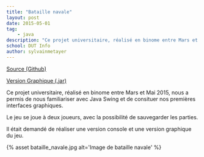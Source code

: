 ```yaml
---
title: "Bataille navale"
layout: post
date: 2015-05-01
tag: 
    - java
description: "Ce projet universitaire, réalisé en binome entre Mars et Mai 2015, nous a permis de nous familiariser avec Java Swing et de consituer nos premières interfaces graphiques."
school: DUT Info
author: sylvainmetayer
---
```


[Source (Github)](https://github.com/sylvainmetayer/BatailleNavale)

[Version Graphique (.jar)](https://github.com/sylvainmetayer/BatailleNavale/blob/master/versionGraphique.jar?raw=true)

Ce projet universitaire, réalisé en binome entre Mars et Mai 2015, nous a permis de nous familiariser avec Java Swing et de consituer nos premières interfaces graphiques.

Le jeu se joue à deux joueurs, avec la possibilité de sauvegarder les parties.

Il était demandé de réaliser une version console et une version graphique du jeu.

{% asset bataille_navale.jpg alt='Image de bataille navale' %}
